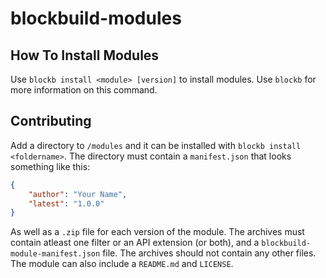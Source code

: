 # blockbuild-modules
## How To Install Modules
Use `blockb install <module> [version]` to install modules. Use `blockb` for more information on this command.
## Contributing
Add a directory to `/modules` and it can be installed with `blockb install <foldername>`. The directory must contain a `manifest.json` that looks something like this:
```json
{
    "author": "Your Name",
    "latest": "1.0.0"
}
```
As well as a `.zip` file for each version of the module. The archives must contain atleast one filter or an API extension (or both), and a `blockbuild-module-manifest.json` file. The archives should not contain any other files. The module can also include a `README.md` and `LICENSE`.
